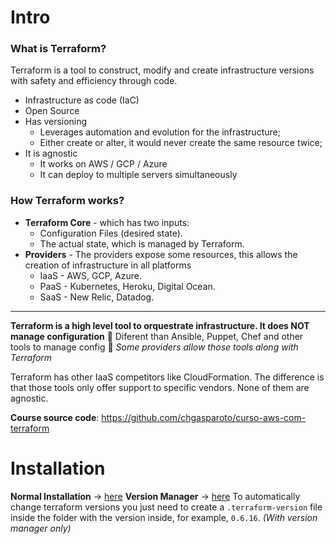 # Intro
### What is Terraform?
Terraform is a tool to construct, modify and create infrastructure versions with safety and efficiency through code.
* Infrastructure as code (IaC)
* Open Source
* Has versioning
	* Leverages automation and evolution for the infrastructure;
	* Either create or alter, it would never create the same resource twice;
* It is agnostic
	* It works on AWS / GCP / Azure
	* It can deploy to multiple servers simultaneously

### How Terraform works?
* **Terraform Core** - which has two inputs:
	* Configuration Files (desired state).
	* The actual state, which is managed by Terraform.
* **Providers** - The providers expose some resources, this allows the creation of infrastructure in all platforms
	* IaaS - AWS, GCP, Azure.
	* PaaS - Kubernetes, Heroku, Digital Ocean.
	* SaaS - New Relic, Datadog.

-----
**Terraform is a high level tool to orquestrate infrastructure. It does NOT manage configuration**
🚫 Diferent than Ansible, Puppet, Chef and other tools to manage config 🚫
*Some providers allow those tools along with Terraform*

Terraform has other IaaS competitors like CloudFormation. The difference is that those tools only offer support to specific vendors. None of them are agnostic.

**Course source code**: https://github.com/chgasparoto/curso-aws-com-terraform

# Installation
**Normal Installation** -> [here](https://developer.hashicorp.com/terraform/install?product_intent=terraform)
**Version Manager** -> [here](https://github.com/tfutils/tfenv)
To automatically change terraform versions you just need to create a `.terraform-version` file inside the folder with the version inside, for example, `0.6.16`. *(With version manager only)*

<!--stackedit_data:
eyJoaXN0b3J5IjpbMTIyOTExMDI4LDEwOTcxNDU4ODMsLTE4Nz
kyOTY1Miw1NjczNDQwMzMsLTE4MTM0ODE4ODMsLTE4NzUxODgz
MzddfQ==
-->